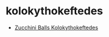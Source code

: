 # kolokythokeftedes

 * [Zucchini Balls Kolokythokeftedes](../index/z/zucchini-balls-kolokythokeftedes.json)
